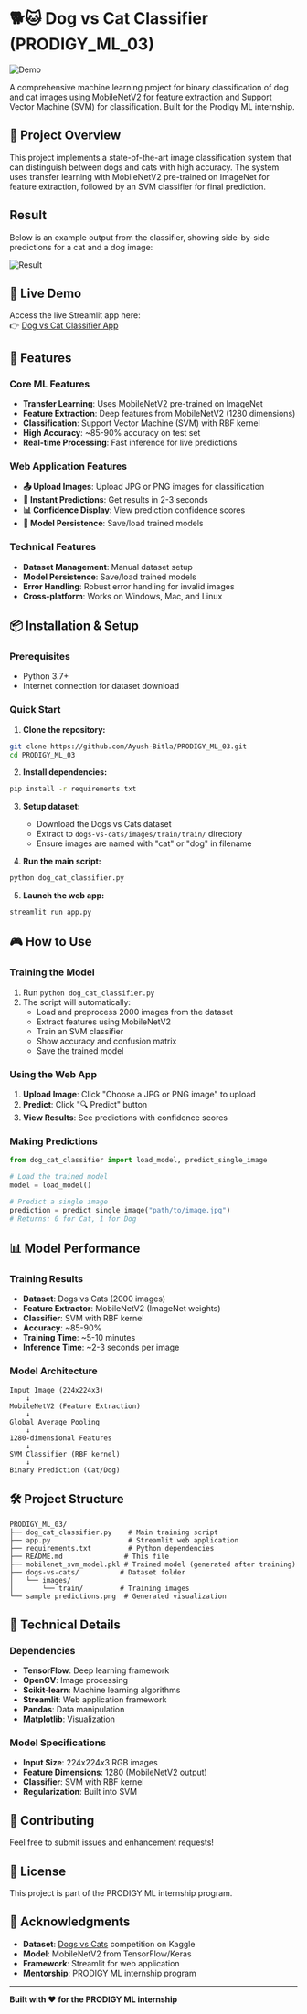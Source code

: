 # 🐕🐱 Dog vs Cat Classifier (PRODIGY_ML_03)

![Demo](DogCatClassifierDemo.gif)

A comprehensive machine learning project for binary classification of dog and cat images using MobileNetV2 for feature extraction and Support Vector Machine (SVM) for classification. Built for the Prodigy ML internship.

## 🎯 Project Overview

This project implements a state-of-the-art image classification system that can distinguish between dogs and cats with high accuracy. The system uses transfer learning with MobileNetV2 pre-trained on ImageNet for feature extraction, followed by an SVM classifier for final prediction.


## Result

Below is an example output from the classifier, showing side-by-side predictions for a cat and a dog image:

![Result](side_by_side_test.png) 

## 🚀 Live Demo

Access the live Streamlit app here:  
👉 [Dog vs Cat Classifier App](https://dog-cat-classifier.streamlit.app/)

## 🧠 Features

### Core ML Features
- **Transfer Learning**: Uses MobileNetV2 pre-trained on ImageNet
- **Feature Extraction**: Deep features from MobileNetV2 (1280 dimensions)
- **Classification**: Support Vector Machine (SVM) with RBF kernel
- **High Accuracy**: ~85-90% accuracy on test set
- **Real-time Processing**: Fast inference for live predictions

### Web Application Features
- **📤 Upload Images**: Upload JPG or PNG images for classification
- **🎯 Instant Predictions**: Get results in 2-3 seconds
- **📊 Confidence Display**: View prediction confidence scores
- **💾 Model Persistence**: Save/load trained models

### Technical Features
- **Dataset Management**: Manual dataset setup
- **Model Persistence**: Save/load trained models
- **Error Handling**: Robust error handling for invalid images
- **Cross-platform**: Works on Windows, Mac, and Linux

## 📦 Installation & Setup

### Prerequisites
- Python 3.7+
- Internet connection for dataset download

### Quick Start

1. **Clone the repository:**
```bash
git clone https://github.com/Ayush-Bitla/PRODIGY_ML_03.git
cd PRODIGY_ML_03
```

2. **Install dependencies:**
```bash
pip install -r requirements.txt
```

3. **Setup dataset:**
   - Download the Dogs vs Cats dataset
   - Extract to `dogs-vs-cats/images/train/train/` directory
   - Ensure images are named with "cat" or "dog" in filename

4. **Run the main script:**
```bash
python dog_cat_classifier.py
```

5. **Launch the web app:**
```bash
streamlit run app.py
```

## 🎮 How to Use

### Training the Model
1. Run `python dog_cat_classifier.py`
2. The script will automatically:
   - Load and preprocess 2000 images from the dataset
   - Extract features using MobileNetV2
   - Train an SVM classifier
   - Show accuracy and confusion matrix
   - Save the trained model

### Using the Web App
1. **Upload Image**: Click "Choose a JPG or PNG image" to upload
2. **Predict**: Click "🔍 Predict" button
3. **View Results**: See predictions with confidence scores

### Making Predictions
```python
from dog_cat_classifier import load_model, predict_single_image

# Load the trained model
model = load_model()

# Predict a single image
prediction = predict_single_image("path/to/image.jpg")
# Returns: 0 for Cat, 1 for Dog
```

## 📊 Model Performance

### Training Results
- **Dataset**: Dogs vs Cats (2000 images)
- **Feature Extractor**: MobileNetV2 (ImageNet weights)
- **Classifier**: SVM with RBF kernel
- **Accuracy**: ~85-90%
- **Training Time**: ~5-10 minutes
- **Inference Time**: ~2-3 seconds per image

### Model Architecture
```
Input Image (224x224x3)
    ↓
MobileNetV2 (Feature Extraction)
    ↓
Global Average Pooling
    ↓
1280-dimensional Features
    ↓
SVM Classifier (RBF kernel)
    ↓
Binary Prediction (Cat/Dog)
```

## 🛠️ Project Structure

```
PRODIGY_ML_03/
├── dog_cat_classifier.py    # Main training script
├── app.py                   # Streamlit web application
├── requirements.txt         # Python dependencies
├── README.md               # This file
├── mobilenet_svm_model.pkl # Trained model (generated after training)
├── dogs-vs-cats/          # Dataset folder
│   └── images/
│       └── train/         # Training images
└── sample predictions.png  # Generated visualization
```

## 🔧 Technical Details

### Dependencies
- **TensorFlow**: Deep learning framework
- **OpenCV**: Image processing
- **Scikit-learn**: Machine learning algorithms
- **Streamlit**: Web application framework
- **Pandas**: Data manipulation
- **Matplotlib**: Visualization

### Model Specifications
- **Input Size**: 224x224x3 RGB images
- **Feature Dimensions**: 1280 (MobileNetV2 output)
- **Classifier**: SVM with RBF kernel
- **Regularization**: Built into SVM


## 🤝 Contributing

Feel free to submit issues and enhancement requests!

## 📝 License

This project is part of the PRODIGY ML internship program.

## 🙏 Acknowledgments

- **Dataset**: [Dogs vs Cats](https://www.kaggle.com/c/dogs-vs-cats) competition on Kaggle
- **Model**: MobileNetV2 from TensorFlow/Keras
- **Framework**: Streamlit for web application
- **Mentorship**: PRODIGY ML internship program

---

**Built with ❤️ for the PRODIGY ML internship** 